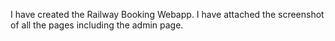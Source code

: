 I have created the Railway Booking Webapp.
I have attached the screenshot of all the pages including the admin page.
